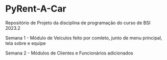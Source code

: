 # PyRent-A-Car
Repositório de Projeto da disciplina de programação do curso de BSI 2023.2

Semana 1 - Módulo de Veículos feito por comleto, junto de menu principal, tela sobre e equipe

Semana 2 - Módulos de Clientes e Funcionários adicionados